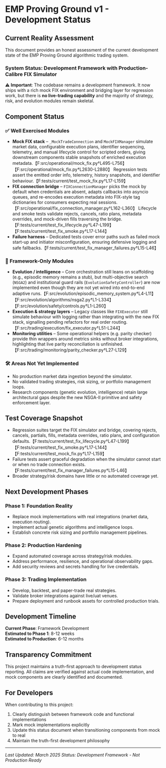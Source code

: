 # EMP Proving Ground v1 - Development Status

## Current Reality Assessment

This document provides an honest assessment of the current development state of the EMP Proving Ground algorithmic trading system.

### System Status: **Development Framework with Production-Calibre FIX Simulator**

⚠️ **Important**: The codebase remains a development framework. It now ships with a rich mock FIX environment and bridging layer for regression work, but there is **no live-trading capability** and the majority of strategy, risk, and evolution modules remain skeletal.

## Component Status

### ✅ Well Exercised Modules

- **Mock FIX stack** – `_MockTradeConnection` and `MockFIXManager` simulate market data, configurable execution plans, identifier sequencing, telemetry, and manual lifecycle control for scripted orders, giving downstream components stable snapshots of enriched execution metadata.【F:src/operational/mock_fix.py†L495-L756】【F:src/operational/mock_fix.py†L2630-L2880】 Regression tests assert the emitted order info, telemetry, history snapshots, and identifier behaviour.【F:tests/current/test_mock_fix.py†L17-L159】
- **FIX connection bridge** – `FIXConnectionManager` picks the mock by default when credentials are absent, adapts callbacks into asyncio queues, and re-encodes execution metadata into FIX-style tag dictionaries for consumers expecting real sessions.【F:src/operational/fix_connection_manager.py†L162-L360】 Lifecycle and smoke tests validate rejects, cancels, ratio plans, metadata overrides, and mock-driven fills traversing the bridge.【F:tests/current/test_fix_lifecycle.py†L47-L199】【F:tests/current/test_fix_smoke.py†L17-L144】
- **Failure harness** – Dedicated tests cover error paths such as failed mock start-up and initiator misconfiguration, ensuring defensive logging and safe fallbacks.【F:tests/current/test_fix_manager_failures.py†L15-L46】

### 🚧 Framework-Only Modules

- **Evolution / intelligence** – Core orchestration still leans on scaffolding (e.g., episodic memory remains a stub), but multi-objective search (`NSGA2`) and institutional guard rails (`EvolutionSafetyController`) are now implemented even though they are not yet wired into end-to-end adaptive runs.【F:src/evolution/episodic_memory_system.py†L4-L11】【F:src/evolution/algorithms/nsga2.py†L1-L334】【F:src/evolution/safety/controls.py†L1-L260】
- **Execution & strategy layers** – Legacy classes like `FIXExecutor` still simulate behaviour with logging rather than integrating with the new FIX stack, signalling pending refactors for real order routing.【F:src/trading/execution/fix_executor.py†L51-L244】
- **Monitoring utilities** – Some operational helpers (e.g. parity checker) provide thin wrappers around metrics sinks without broker integrations, highlighting that live parity reconciliation is unfinished.【F:src/trading/monitoring/parity_checker.py†L27-L129】

### 🛠️ Areas Not Yet Implemented

- No production market data ingestion beyond the simulator.
- No validated trading strategies, risk sizing, or portfolio management loops.
- Research components (genetic evolution, intelligence) retain large architectural gaps despite the new NSGA-II primitive and safety enforcement layer.

## Test Coverage Snapshot

- Regression suites target the FIX simulator and bridge, covering rejects, cancels, partials, fills, metadata overrides, ratio plans, and configuration defaults.【F:tests/current/test_fix_lifecycle.py†L47-L199】【F:tests/current/test_fix_smoke.py†L17-L144】【F:tests/current/test_mock_fix.py†L17-L159】
- Failure tests assert graceful degradation when the simulator cannot start or when no trade connection exists.【F:tests/current/test_fix_manager_failures.py†L15-L46】
- Broader strategy/risk domains have little or no automated coverage yet.

## Next Development Phases

### Phase 1: Foundation Reality
- Replace mock implementations with real integrations (market data, execution routing).
- Implement actual genetic algorithms and intelligence loops.
- Establish concrete risk sizing and portfolio management pipelines.

### Phase 2: Production Hardening
- Expand automated coverage across strategy/risk modules.
- Address performance, resilience, and operational observability gaps.
- Add security reviews and secrets handling for live credentials.

### Phase 3: Trading Implementation
- Develop, backtest, and paper-trade real strategies.
- Validate broker integrations against live/uat venues.
- Prepare deployment and runbook assets for controlled production trials.

## Development Timeline

**Current Phase**: Framework Development  
**Estimated to Phase 1**: 8-12 weeks  
**Estimated to Production**: 6-12 months  

## Transparency Commitment

This project maintains a truth-first approach to development status reporting. All claims are verified against actual code implementation, and mock components are clearly identified and documented.

## For Developers

When contributing to this project:
1. Clearly distinguish between framework code and functional implementations
2. Mark mock implementations explicitly
3. Update this status document when transitioning components from mock to real
4. Maintain the truth-first development philosophy

---

*Last Updated: March 2025*
*Status: Development Framework - Not Production Ready*


